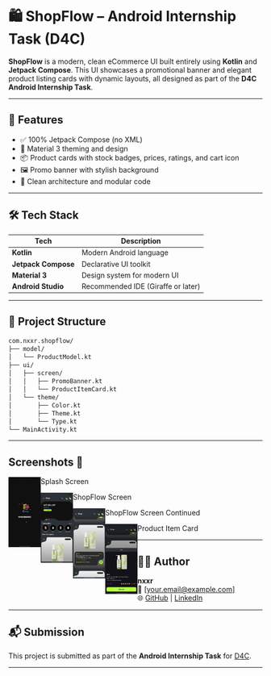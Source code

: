 # 🛍️ ShopFlow – Android Internship Task (D4C)

**ShopFlow** is a modern, clean eCommerce UI built entirely using **Kotlin** and **Jetpack Compose**. This UI showcases a promotional banner and elegant product listing cards with dynamic layouts, all designed as part of the **D4C Android Internship Task**.


---

## 🚀 Features

- ✅ 100% Jetpack Compose (no XML)
- 🎨 Material 3 theming and design
- 📦 Product cards with stock badges, prices, ratings, and cart icon
- 🖼️ Promo banner with stylish background
- 🧼 Clean architecture and modular code

---

## 🛠️ Tech Stack

| Tech              | Description                             |
|-------------------|-----------------------------------------|
| **Kotlin**        | Modern Android language                 |
| **Jetpack Compose** | Declarative UI toolkit                |
| **Material 3**    | Design system for modern UI             |
| **Android Studio**| Recommended IDE (Giraffe or later)      |

---

## 📂 Project Structure

```
com.nxxr.shopflow/
├── model/
│   └── ProductModel.kt
├── ui/
│   ├── screen/
│   │   ├── PromoBanner.kt
│   │   └── ProductItemCard.kt
│   └── theme/
│       ├── Color.kt
│       ├── Theme.kt
│       └── Type.kt
└── MainActivity.kt
```

---

## Screenshots 📸

Splash Screen
<a href="url"><img src="/assets/splash_screen.jpg" align="left"  width="64" ></a>

ShopFlow Screen
<a href="url"><img src="/assets/shop_flow_screen.jpg" align="left"  width="64" ></a>

ShopFlow Screen Continued
<a href="url"><img src="/assets/shop_flow_screen_2.jpg" align="left"  width="64" ></a>

Product Item Card
<a href="url"><img src="/assets/item_card.jpg" align="left"  width="64" ></a>



---

## 🧑‍💻 Author

**nxxr**  
📧 [your.email@example.com]  
🌐 [GitHub](https://github.com/nxxr-07) | [LinkedIn](https://linkedin.com/in/arshnxxr)

---

## 📬 Submission

This project is submitted as part of the **Android Internship Task** for [D4C](https://sites.google.com/view/task-d4c).

---
